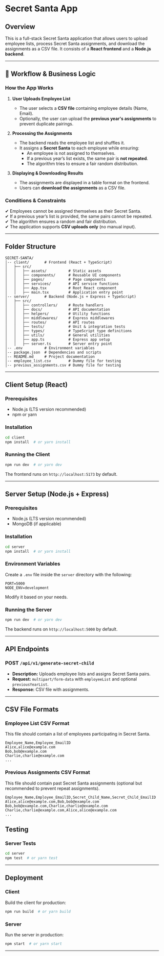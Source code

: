 # Secret Santa App  

## Overview  
This is a full-stack Secret Santa application that allows users to upload employee lists, process Secret Santa assignments, and download the assignments as a CSV file. It consists of a **React frontend** and a **Node.js backend**.  

---

## 🎯 Workflow & Business Logic  

### **How the App Works**  
1. **User Uploads Employee List**  
   - The user selects a **CSV file** containing employee details (Name, Email).  
   - Optionally, the user can upload the **previous year's assignments** to prevent duplicate pairings.  

2. **Processing the Assignments**  
   - The backend reads the employee list and shuffles it.  
   - It assigns a **Secret Santa** to each employee while ensuring:  
     - An employee is not assigned to themselves.  
     - If a previous year’s list exists, the same pair is **not repeated**.  
     - The algorithm tries to ensure a fair random distribution.  

3. **Displaying & Downloading Results**  
   - The assignments are displayed in a table format on the frontend.  
   - Users can **download the assignments** as a CSV file.  

### **Conditions & Constraints**  
✔ Employees cannot be assigned themselves as their Secret Santa.  
✔ If a previous year’s list is provided, the same pairs cannot be repeated.  
✔ The algorithm ensures a random and fair distribution.  
✔ The application supports **CSV uploads only** (no manual input).  

---

## Folder Structure  
```
SECRET-SANTA/
│-- client/       # Frontend (React + TypeScript)
│   ├── src/
│   │   ├── assets/          # Static assets
│   │   ├── components/      # Reusable UI components
│   │   ├── pages/           # Page components
│   │   ├── services/        # API service functions
│   │   ├── App.tsx          # Root React component
│   │   ├── main.tsx         # Application entry point
│-- server/       # Backend (Node.js + Express + TypeScript)
│   ├── src/
│   │   ├── controllers/     # Route handlers
│   │   ├── docs/            # API documentation
│   │   ├── helpers/         # Utility functions
│   │   ├── middlewares/     # Express middlewares
│   │   ├── routes/          # API routes
│   │   ├── tests/           # Unit & integration tests
│   │   ├── types/           # TypeScript type definitions
│   │   ├── utils/           # General utilities
│   │   ├── app.ts           # Express app setup
│   │   ├── server.ts        # Server entry point
│-- .env          # Environment variables
│-- package.json  # Dependencies and scripts
│-- README.md     # Project documentation
│-- employee_list.csv        # Dummy file for testing
│-- previous_assignments.csv # Dummy file for testing
```  

---

## Client Setup (React)  

### Prerequisites  
- Node.js (LTS version recommended)  
- npm or yarn  

### Installation  
```sh
cd client
npm install  # or yarn install
```  

### Running the Client  
```sh
npm run dev  # or yarn dev
```  
The frontend runs on `http://localhost:5173` by default.  

---

## Server Setup (Node.js + Express)  

### Prerequisites  
- Node.js (LTS version recommended)  
- MongoDB (if applicable)  

### Installation  
```sh
cd server
npm install  # or yarn install
```  

### Environment Variables  
Create a `.env` file inside the `server` directory with the following:  
```
PORT=5000
NODE_ENV=development
```
Modify it based on your needs.  

### Running the Server  
```sh
npm run dev  # or yarn dev
```  
The backend runs on `http://localhost:5000` by default.  

---

## API Endpoints  

### POST `/api/v1/generate-secret-child`  
- **Description:** Uploads employee lists and assigns Secret Santa pairs.  
- **Request:** `multipart/form-data` with `employeeList` and optional `previousYearList`.  
- **Response:** CSV file with assignments.  

---
## CSV File Formats
### Employee List CSV Format
This file should contain a list of employees participating in Secret Santa.
```
Employee_Name,Employee_EmailID
Alice,alice@example.com
Bob,bob@example.com
Charlie,charlie@example.com
...
```

### Previous Assignments CSV Format
This file should contain past Secret Santa assignments (optional but recommended to prevent repeat assignments).
```
Employee_Name,Employee_EmailID,Secret_Child_Name,Secret_Child_EmailID
Alice,alice@example.com,Bob,bob@example.com
Bob,bob@example.com,Charlie,charlie@example.com
Charlie,charlie@example.com,Alice,alice@example.com
...
```

## Testing  

### Server Tests  
```sh
cd server
npm test  # or yarn test
```  

---

## Deployment  

### Client  
Build the client for production:  
```sh
npm run build  # or yarn build
```  

### Server  
Run the server in production:  
```sh
npm start  # or yarn start
```  

---
